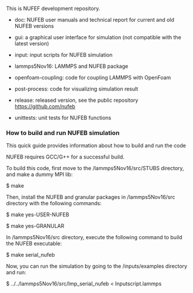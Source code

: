 This is NUFEF development repository.

- doc: NUFEB user manuals and technical report for current and old NUFEB versions

- gui: a graphical user interface for simulation (not compatible with the latest version)

- input: input scripts for NUFEB simulation

- lammps5Nov16: LAMMPS and NUFEB package

- openfoam-coupling: code for coupling LAMMPS with OpenFoam

- post-process: code for visualizing simulation result

- release: released version, see the public repository https://github.com/nufeb

- unittests: unit tests for NUFEB functions

### How to build and run NUFEB simulation

This quick guide provides information about how to build and run the code

NUFEB requires GCC/G++ for a successful build. 

To build this code, first move to the /lammps5Nov16/src/STUBS directory, and make a dummy MPI lib:

$ make

Then, install the NUFEB and granular packages in /lammps5Nov16/src directory with the following commands:

$ make yes-USER-NUFEB

$ make yes-GRANULAR

In /lammps5Nov16/src directory, execute the following
 command to build the NUFEB executable:

$ make serial_nufeb

Now, you can run the simulation by going to the /inputs/examples directory and run:

$  ../../lammps5Nov16/src/lmp_serial_nufeb < Inputscript.lammps
